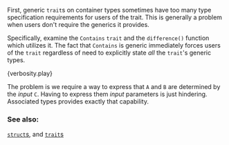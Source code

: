 First, generic `trait`s on container types sometimes have too many type
specification requirements for users of the trait. This is generally a
problem when users don't require the generics it provides.

Specifically, examine the `Contains` `trait` and the `difference()` function
which utilizes it. The fact that `Contains` is generic immediately forces
users of the `trait` regardless of need to explicitly state *all* the
`trait`'s generic types.

{verbosity.play}

The problem is we require a way to express that `A` and `B` are determined
by the *input* `C`. Having to express them *input* parameters is just
hindering. Associated types provides exactly that capability.

### See also:

[`struct`s][structs], and [`trait`s][traits]


[structs]: /custom_types/structs.html
[traits]: /trait.html
